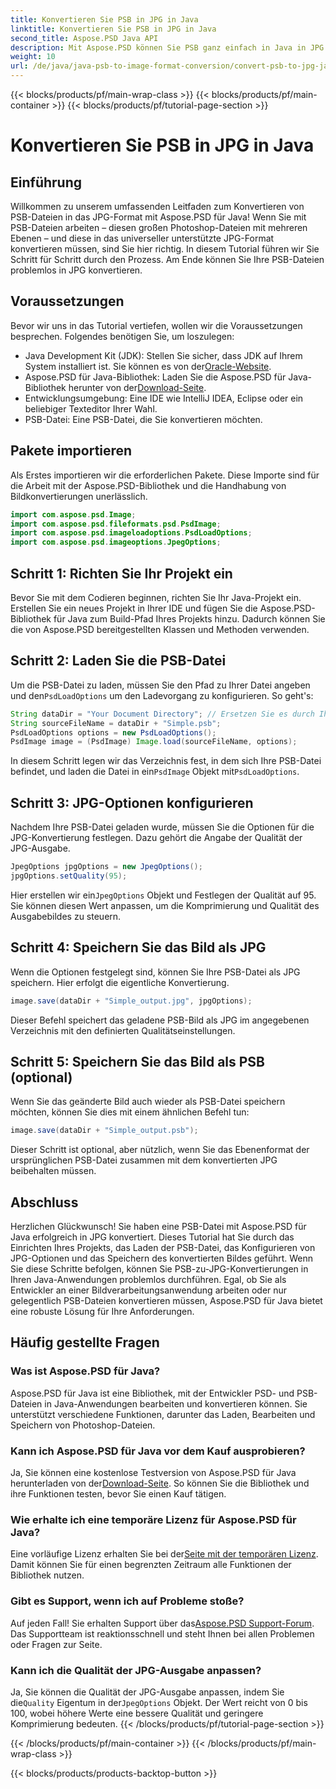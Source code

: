```yaml
---
title: Konvertieren Sie PSB in JPG in Java
linktitle: Konvertieren Sie PSB in JPG in Java
second_title: Aspose.PSD Java API
description: Mit Aspose.PSD können Sie PSB ganz einfach in Java in JPG konvertieren. Folgen Sie unserer ausführlichen Anleitung für nahtlose Bildkonvertierungen. Laden Sie Aspose.PSD herunter, testen Sie es und kaufen Sie es.
weight: 10
url: /de/java/java-psb-to-image-format-conversion/convert-psb-to-jpg-java/
---
```


{{< blocks/products/pf/main-wrap-class >}}
{{< blocks/products/pf/main-container >}}
{{< blocks/products/pf/tutorial-page-section >}}

# Konvertieren Sie PSB in JPG in Java

## Einführung
Willkommen zu unserem umfassenden Leitfaden zum Konvertieren von PSB-Dateien in das JPG-Format mit Aspose.PSD für Java! Wenn Sie mit PSB-Dateien arbeiten – diesen großen Photoshop-Dateien mit mehreren Ebenen – und diese in das universeller unterstützte JPG-Format konvertieren müssen, sind Sie hier richtig. In diesem Tutorial führen wir Sie Schritt für Schritt durch den Prozess. Am Ende können Sie Ihre PSB-Dateien problemlos in JPG konvertieren.
## Voraussetzungen
Bevor wir uns in das Tutorial vertiefen, wollen wir die Voraussetzungen besprechen. Folgendes benötigen Sie, um loszulegen:
-  Java Development Kit (JDK): Stellen Sie sicher, dass JDK auf Ihrem System installiert ist. Sie können es von der[Oracle-Website](https://www.oracle.com/java/technologies/javase-downloads.html).
-  Aspose.PSD für Java-Bibliothek: Laden Sie die Aspose.PSD für Java-Bibliothek herunter von der[Download-Seite](https://releases.aspose.com/psd/java/).
- Entwicklungsumgebung: Eine IDE wie IntelliJ IDEA, Eclipse oder ein beliebiger Texteditor Ihrer Wahl.
- PSB-Datei: Eine PSB-Datei, die Sie konvertieren möchten.
## Pakete importieren
Als Erstes importieren wir die erforderlichen Pakete. Diese Importe sind für die Arbeit mit der Aspose.PSD-Bibliothek und die Handhabung von Bildkonvertierungen unerlässlich.
```java
import com.aspose.psd.Image;
import com.aspose.psd.fileformats.psd.PsdImage;
import com.aspose.psd.imageloadoptions.PsdLoadOptions;
import com.aspose.psd.imageoptions.JpegOptions;
```
## Schritt 1: Richten Sie Ihr Projekt ein
Bevor Sie mit dem Codieren beginnen, richten Sie Ihr Java-Projekt ein. Erstellen Sie ein neues Projekt in Ihrer IDE und fügen Sie die Aspose.PSD-Bibliothek für Java zum Build-Pfad Ihres Projekts hinzu. Dadurch können Sie die von Aspose.PSD bereitgestellten Klassen und Methoden verwenden.
## Schritt 2: Laden Sie die PSB-Datei
 Um die PSB-Datei zu laden, müssen Sie den Pfad zu Ihrer Datei angeben und den`PsdLoadOptions` um den Ladevorgang zu konfigurieren. So geht's:
```java
String dataDir = "Your Document Directory"; // Ersetzen Sie es durch Ihren Verzeichnispfad.
String sourceFileName = dataDir + "Simple.psb";
PsdLoadOptions options = new PsdLoadOptions();
PsdImage image = (PsdImage) Image.load(sourceFileName, options);
```
 In diesem Schritt legen wir das Verzeichnis fest, in dem sich Ihre PSB-Datei befindet, und laden die Datei in ein`PsdImage` Objekt mit`PsdLoadOptions`.
## Schritt 3: JPG-Optionen konfigurieren
Nachdem Ihre PSB-Datei geladen wurde, müssen Sie die Optionen für die JPG-Konvertierung festlegen. Dazu gehört die Angabe der Qualität der JPG-Ausgabe.
```java
JpegOptions jpgOptions = new JpegOptions();
jpgOptions.setQuality(95);
```
Hier erstellen wir ein`JpegOptions` Objekt und Festlegen der Qualität auf 95. Sie können diesen Wert anpassen, um die Komprimierung und Qualität des Ausgabebildes zu steuern.
## Schritt 4: Speichern Sie das Bild als JPG
Wenn die Optionen festgelegt sind, können Sie Ihre PSB-Datei als JPG speichern. Hier erfolgt die eigentliche Konvertierung.
```java
image.save(dataDir + "Simple_output.jpg", jpgOptions);
```
Dieser Befehl speichert das geladene PSB-Bild als JPG im angegebenen Verzeichnis mit den definierten Qualitätseinstellungen.
## Schritt 5: Speichern Sie das Bild als PSB (optional)
Wenn Sie das geänderte Bild auch wieder als PSB-Datei speichern möchten, können Sie dies mit einem ähnlichen Befehl tun:
```java
image.save(dataDir + "Simple_output.psb");
```
Dieser Schritt ist optional, aber nützlich, wenn Sie das Ebenenformat der ursprünglichen PSB-Datei zusammen mit dem konvertierten JPG beibehalten müssen.
## Abschluss
Herzlichen Glückwunsch! Sie haben eine PSB-Datei mit Aspose.PSD für Java erfolgreich in JPG konvertiert. Dieses Tutorial hat Sie durch das Einrichten Ihres Projekts, das Laden der PSB-Datei, das Konfigurieren von JPG-Optionen und das Speichern des konvertierten Bildes geführt. Wenn Sie diese Schritte befolgen, können Sie PSB-zu-JPG-Konvertierungen in Ihren Java-Anwendungen problemlos durchführen.
Egal, ob Sie als Entwickler an einer Bildverarbeitungsanwendung arbeiten oder nur gelegentlich PSB-Dateien konvertieren müssen, Aspose.PSD für Java bietet eine robuste Lösung für Ihre Anforderungen.
## Häufig gestellte Fragen
### Was ist Aspose.PSD für Java?
Aspose.PSD für Java ist eine Bibliothek, mit der Entwickler PSD- und PSB-Dateien in Java-Anwendungen bearbeiten und konvertieren können. Sie unterstützt verschiedene Funktionen, darunter das Laden, Bearbeiten und Speichern von Photoshop-Dateien.
### Kann ich Aspose.PSD für Java vor dem Kauf ausprobieren?
 Ja, Sie können eine kostenlose Testversion von Aspose.PSD für Java herunterladen von der[Download-Seite](https://releases.aspose.com/). So können Sie die Bibliothek und ihre Funktionen testen, bevor Sie einen Kauf tätigen.
### Wie erhalte ich eine temporäre Lizenz für Aspose.PSD für Java?
 Eine vorläufige Lizenz erhalten Sie bei der[Seite mit der temporären Lizenz](https://purchase.aspose.com/temporary-license/). Damit können Sie für einen begrenzten Zeitraum alle Funktionen der Bibliothek nutzen.
### Gibt es Support, wenn ich auf Probleme stoße?
 Auf jeden Fall! Sie erhalten Support über das[Aspose.PSD Support-Forum](https://forum.aspose.com/c/psd/34). Das Supportteam ist reaktionsschnell und steht Ihnen bei allen Problemen oder Fragen zur Seite.
### Kann ich die Qualität der JPG-Ausgabe anpassen?
 Ja, Sie können die Qualität der JPG-Ausgabe anpassen, indem Sie die`Quality` Eigentum in der`JpegOptions` Objekt. Der Wert reicht von 0 bis 100, wobei höhere Werte eine bessere Qualität und geringere Komprimierung bedeuten.
{{< /blocks/products/pf/tutorial-page-section >}}

{{< /blocks/products/pf/main-container >}}
{{< /blocks/products/pf/main-wrap-class >}}

{{< blocks/products/products-backtop-button >}}
